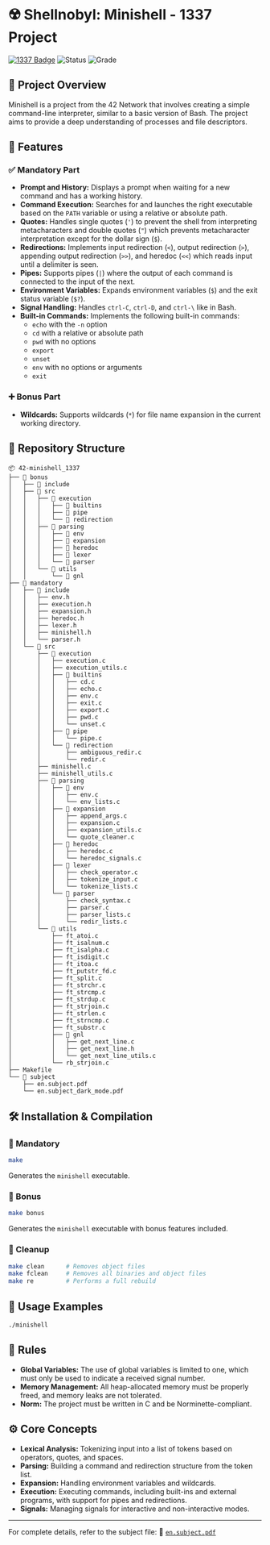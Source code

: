 # ☢️ Shellnobyl: Minishell - 1337 Project

[![1337 Badge](https://img.shields.io/badge/1337-Project-blue)](https://www.42network.org/)
![Status](https://img.shields.io/badge/Status-In_Progress-orange) ![Grade](https://img.shields.io/badge/Grade-0%2F100-progress)

## 📜 Project Overview

Minishell is a project from the 42 Network that involves creating a simple command-line interpreter, similar to a basic version of Bash. The project aims to provide a deep understanding of processes and file descriptors.

## 🚀 Features

### ✅ Mandatory Part

  * **Prompt and History:** Displays a prompt when waiting for a new command and has a working history.
  * **Command Execution:** Searches for and launches the right executable based on the `PATH` variable or using a relative or absolute path.
  * **Quotes:** Handles single quotes (`'`) to prevent the shell from interpreting metacharacters and double quotes (`"`) which prevents metacharacter interpretation except for the dollar sign (`$`).
  * **Redirections:** Implements input redirection (`<`), output redirection (`>`), appending output redirection (`>>`), and heredoc (`<<`) which reads input until a delimiter is seen.
  * **Pipes:** Supports pipes (`|`) where the output of each command is connected to the input of the next.
  * **Environment Variables:** Expands environment variables (`$`) and the exit status variable (`$?`).
  * **Signal Handling:** Handles `ctrl-C`, `ctrl-D`, and `ctrl-\` like in Bash.
  * **Built-in Commands:** Implements the following built-in commands:
      * `echo` with the `-n` option
      * `cd` with a relative or absolute path
      * `pwd` with no options
      * `export`
      * `unset`
      * `env` with no options or arguments
      * `exit`

### ➕ Bonus Part

  * **Wildcards:** Supports wildcards (`*`) for file name expansion in the current working directory.

## 📂 Repository Structure

```plaintext
📦 42-minishell_1337
├── 📂 bonus
│   ├── 📂 include
│   ├── 📂 src
│   │   ├── 📂 execution
│   │   │   ├── 📂 builtins
│   │   │   ├── 📂 pipe
│   │   │   └── 📂 redirection
│   │   ├── 📂 parsing
│   │   │   ├── 📂 env
│   │   │   ├── 📂 expansion
│   │   │   ├── 📂 heredoc
│   │   │   ├── 📂 lexer
│   │   │   └── 📂 parser
│   │   └── 📂 utils
│   │       └── 📂 gnl
├── 📂 mandatory
│   ├── 📂 include
│   │   ├── env.h
│   │   ├── execution.h
│   │   ├── expansion.h
│   │   ├── heredoc.h
│   │   ├── lexer.h
│   │   ├── minishell.h
│   │   └── parser.h
│   └── 📂 src
│       ├── 📂 execution
│       │   ├── execution.c
│       │   ├── execution_utils.c
│       │   ├── 📂 builtins
│       │   │   ├── cd.c
│       │   │   ├── echo.c
│       │   │   ├── env.c
│       │   │   ├── exit.c
│       │   │   ├── export.c
│       │   │   ├── pwd.c
│       │   │   └── unset.c
│       │   ├── 📂 pipe
│       │   │   └── pipe.c
│       │   └── 📂 redirection
│       │       ├── ambiguous_redir.c
│       │       └── redir.c
│       ├── minishell.c
│       ├── minishell_utils.c
│       ├── 📂 parsing
│       │   ├── 📂 env
│       │   │   ├── env.c
│       │   │   └── env_lists.c
│       │   ├── 📂 expansion
│       │   │   ├── append_args.c
│       │   │   ├── expansion.c
│       │   │   ├── expansion_utils.c
│       │   │   └── quote_cleaner.c
│       │   ├── 📂 heredoc
│       │   │   ├── heredoc.c
│       │   │   └── heredoc_signals.c
│       │   ├── 📂 lexer
│       │   │   ├── check_operator.c
│       │   │   ├── tokenize_input.c
│       │   │   └── tokenize_lists.c
│       │   └── 📂 parser
│       │       ├── check_syntax.c
│       │       ├── parser.c
│       │       ├── parser_lists.c
│       │       └── redir_lists.c
│       └── 📂 utils
│           ├── ft_atoi.c
│           ├── ft_isalnum.c
│           ├── ft_isalpha.c
│           ├── ft_isdigit.c
│           ├── ft_itoa.c
│           ├── ft_putstr_fd.c
│           ├── ft_split.c
│           ├── ft_strchr.c
│           ├── ft_strcmp.c
│           ├── ft_strdup.c
│           ├── ft_strjoin.c
│           ├── ft_strlen.c
│           ├── ft_strncmp.c
│           ├── ft_substr.c
│           ├── 📂 gnl
│           │   ├── get_next_line.c
│           │   ├── get_next_line.h
│           │   └── get_next_line_utils.c
│           └── rb_strjoin.c
├── Makefile
└── 📂 subject
    ├── en.subject.pdf
    └── en.subject_dark_mode.pdf
```

## 🛠️ Installation & Compilation

### 📌 Mandatory

```bash
make
```

Generates the `minishell` executable.

### 📌 Bonus

```bash
make bonus
```

Generates the `minishell` executable with bonus features included.

### 🔧 Cleanup

```bash
make clean      # Removes object files
make fclean     # Removes all binaries and object files
make re         # Performs a full rebuild
```

## 📖 Usage Examples

```bash
./minishell
```

## 📏 Rules

  * **Global Variables:** The use of global variables is limited to one, which must only be used to indicate a received signal number.
  * **Memory Management:** All heap-allocated memory must be properly freed, and memory leaks are not tolerated.
  * **Norm:** The project must be written in C and be Norminette-compliant.

## ⚙️ Core Concepts

  * **Lexical Analysis:** Tokenizing input into a list of tokens based on operators, quotes, and spaces.
  * **Parsing:** Building a command and redirection structure from the token list.
  * **Expansion:** Handling environment variables and wildcards.
  * **Execution:** Executing commands, including built-ins and external programs, with support for pipes and redirections.
  * **Signals:** Managing signals for interactive and non-interactive modes.

-----

For complete details, refer to the subject file:
📄 [`en.subject.pdf`](https://github.com/Redadaghouj/42-minishell_1337/blob/main/subject/en.subject.pdf)
